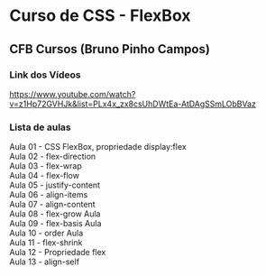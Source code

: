 # Curso de CSS - FlexBox  
## CFB Cursos (Bruno Pinho Campos)  

### Link dos Vídeos  
<https://www.youtube.com/watch?v=z1Hp72GVHJk&list=PLx4x_zx8csUhDWtEa-AtDAgSSmLObBVaz>

### Lista de aulas  

Aula 01 - CSS FlexBox, propriedade display:flex  
Aula 02 - flex-direction  
Aula 03 - flex-wrap  
Aula 04 - flex-flow  
Aula 05 - justify-content  
Aula 06 - align-items  
Aula 07 - align-content  
Aula 08 - flex-grow Aula  
Aula 09 - flex-basis Aula  
Aula 10 - order Aula  
Aula 11 - flex-shrink  
Aula 12 - Propriedade flex  
Aula 13 - align-self  